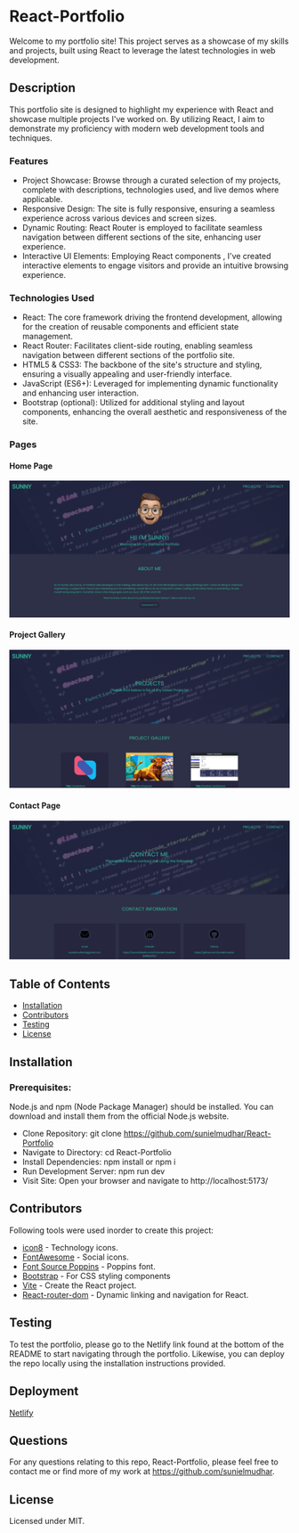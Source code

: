 # React-Portfolio
Welcome to my portfolio site! This project serves as a showcase of my skills and projects, built using React to leverage the latest technologies in web development.

  ## Description
  This portfolio site is designed to highlight my experience with React and showcase multiple projects I've worked on. By utilizing React, I aim to demonstrate my proficiency with modern web development tools and techniques.

  ### Features
  * Project Showcase: Browse through a curated selection of my projects, complete with descriptions, technologies used, and live demos where applicable.
  * Responsive Design: The site is fully responsive, ensuring a seamless experience across various devices and screen sizes.
  * Dynamic Routing: React Router is employed to facilitate seamless navigation between different sections of the site, enhancing user experience.
  * Interactive UI Elements: Employing React components , I've created interactive elements to engage visitors and provide an intuitive browsing experience.
  
  ### Technologies Used
  * React: The core framework driving the frontend development, allowing for the creation of reusable components and efficient state management.
  * React Router: Facilitates client-side routing, enabling seamless navigation between different sections of the portfolio site.
  * HTML5 & CSS3: The backbone of the site's structure and styling, ensuring a visually appealing and user-friendly interface.
  * JavaScript (ES6+): Leveraged for implementing dynamic functionality and enhancing user interaction.
  * Bootstrap (optional): Utilized for additional styling and layout components, enhancing the overall aesthetic and responsiveness of the site.

  ### Pages

  #### Home Page

<p align="center">
<img src="/src/assets/readme/homepage.png" alt="Home Page" />
</p>

  #### Project Gallery

<p align="center">
<img src="/src/assets/readme/projectgallery.png" alt="Project Gallery" />
</p>

 #### Contact Page

<p align="center">
<img src="/src/assets/readme/contactpage.png" alt="Contact Page" />
</p>

  ## Table of Contents
  * [Installation](#Installation)
  * [Contributors](#Contributors)
  * [Testing](#Test)
  * [License](#lLicense)
  
  ## Installation

  ### Prerequisites:
  Node.js and npm (Node Package Manager) should be installed. You can download and install them from the official Node.js website.

  * Clone Repository: git clone https://github.com/sunielmudhar/React-Portfolio
  * Navigate to Directory: cd React-Portfolio
  * Install Dependencies: npm install or npm i
  * Run Development Server: npm run dev
  * Visit Site: Open your browser and navigate to http://localhost:5173/

  ## Contributors
  Following tools were used inorder to create this project: 

  * [icon8](https://www.npmjs.com/package/@fontsource/poppins) - Technology icons.
  * [FontAwesome](ttps://fontawesome.com/) - Social icons.
  * [Font Source Poppins](https://www.npmjs.com/package/@fontsource/poppins) - Poppins font.
  * [Bootstrap](https://getbootstrap.com/docs/5.0/getting-started/introduction/) - For CSS styling components
  * [Vite](https://vitejs.dev/) - Create the React project.
  * [React-router-dom](https://reactrouter.com/en/main) - Dynamic linking and navigation for React.

  ## Testing
  To test the portfolio, please go to the Netlify link found at the bottom of the README to start navigating through the portfolio. Likewise, you can deploy the repo locally using the installation instructions provided.

  ## Deployment
  [Netlify](https://sm-reactportfolio.netlify.app/)

  ## Questions
  For any questions relating to this repo, React-Portfolio, please feel free to contact me or find more of my work at https://github.com/sunielmudhar.

  ## License
  Licensed under MIT.
